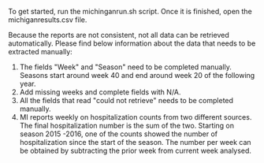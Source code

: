 To get started, run the michinganrun.sh script. Once it is finished, open the michiganresults.csv file.

Because the reports are not consistent, not all data can be retrieved automatically. Please find below information about the data that needs to be extracted manually:

1. The fields "Week" and "Season" need to be completed manually. Seasons start around week 40 and end around week 20 of the following year.
2. Add missing weeks and complete fields with N/A.
3. All the fields that read "could not retrieve" needs to be completed manually.
4. MI reports weekly on hospitalization counts from two different sources. The final hospitalization number is the sum of the two. Starting on season 2015 -2016, one of the counts showed the number of hospitalization since the start of the season. The number per week can be obtained by subtracting the prior week from current week analysed. 
